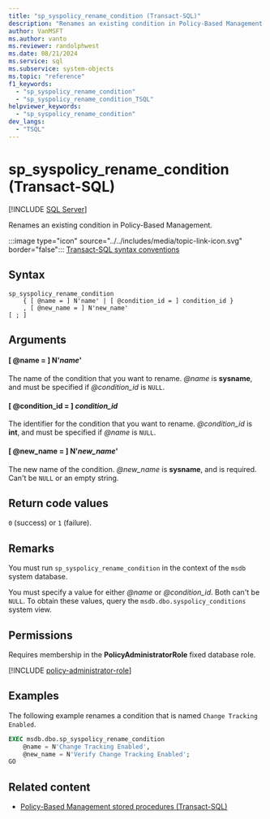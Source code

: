 ```yaml
---
title: "sp_syspolicy_rename_condition (Transact-SQL)"
description: "Renames an existing condition in Policy-Based Management."
author: VanMSFT
ms.author: vanto
ms.reviewer: randolphwest
ms.date: 08/21/2024
ms.service: sql
ms.subservice: system-objects
ms.topic: "reference"
f1_keywords:
  - "sp_syspolicy_rename_condition"
  - "sp_syspolicy_rename_condition_TSQL"
helpviewer_keywords:
  - "sp_syspolicy_rename_condition"
dev_langs:
  - "TSQL"
---
```

# sp_syspolicy_rename_condition (Transact-SQL)

[!INCLUDE [SQL Server](../../includes/applies-to-version/sqlserver.md)]

Renames an existing condition in Policy-Based Management.

:::image type="icon" source="../../includes/media/topic-link-icon.svg" border="false"::: [Transact-SQL syntax conventions](../../t-sql/language-elements/transact-sql-syntax-conventions-transact-sql.md)

## Syntax

```syntaxsql
sp_syspolicy_rename_condition
    { [ @name = ] N'name' | [ @condition_id = ] condition_id }
    , [ @new_name = ] N'new_name'
[ ; ]
```

## Arguments

#### [ @name = ] N'*name*'

The name of the condition that you want to rename. *@name* is **sysname**, and must be specified if *@condition_id* is `NULL`.

#### [ @condition_id = ] *condition_id*

The identifier for the condition that you want to rename. *@condition_id* is **int**, and must be specified if *@name* is `NULL`.

#### [ @new_name = ] N'*new_name*'

The new name of the condition. *@new_name* is **sysname**, and is required. Can't be `NULL` or an empty string.

## Return code values

`0` (success) or `1` (failure).

## Remarks

You must run `sp_syspolicy_rename_condition` in the context of the `msdb` system database.

You must specify a value for either *@name* or *@condition_id*. Both can't be `NULL`. To obtain these values, query the `msdb.dbo.syspolicy_conditions` system view.

## Permissions

Requires membership in the **PolicyAdministratorRole** fixed database role.

[!INCLUDE [policy-administrator-role](includes/policy-administrator-role.md)]

## Examples

The following example renames a condition that is named `Change Tracking Enabled`.

```sql
EXEC msdb.dbo.sp_syspolicy_rename_condition
    @name = N'Change Tracking Enabled',
    @new_name = N'Verify Change Tracking Enabled';
GO
```

## Related content

- [Policy-Based Management stored procedures (Transact-SQL)](policy-based-management-stored-procedures-transact-sql.md)
